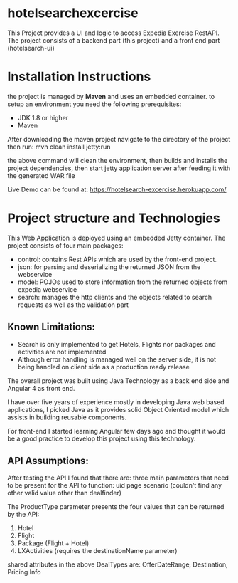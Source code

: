 # hotelsearchexcercise
This Project provides a UI and logic to access Expedia Exercise RestAPI.
The project consists of a backend part (this project) and a front end part (hotelsearch-ui)

 <h1> Installation Instructions </h1>
 the project is managed by <b>Maven</b> and uses an embedded container.
 to setup an environment you need the following prerequisites:
 
 <ul>
 <li> JDK 1.8 or higher </li>
 <li> Maven </li>
 </ul>
 
 After downloading the maven project navigate to the directory of the project then run:
 mvn clean install jetty:run
 
 the above command will clean the environment, then builds and installs the project dependencies, then start jetty application server after feeding it with the generated WAR file
 
 
 Live Demo can be found at:
 https://hotelsearch-excercise.herokuapp.com/
<h1>Project structure and Technologies</h1>
This Web Application is deployed using an embedded Jetty container.
The project consists of four main packages:
<ul>
<li>control: contains Rest APIs which are used by the front-end project.</li>
<li>json: for parsing and deserializing the returned JSON from the webservice</li>
<li> model: POJOs used to store information from the returned objects from expedia webservice</li>
 <li>search: manages the http clients and the objects related to search requests as well as the validation part</li>
 </ul>
 
 
 <h2> Known Limitations:</h2>

 <ul>
 <li>Search is only implemented to get Hotels,  Flights nor packages and activities are not implemented</li>
 
 <li>Although error handling is managed well on the server side, it is not being handled on client side as a production ready release</li>
 </ul>
 
 
 The overall project was built using Java Technology as a back end side and Angular 4 as front end.
 
 I have over five years of experience mostly in developing Java web based applications, I picked Java as it provides solid Object Oriented model which assists in building reusable components.
 
 For front-end I started learning Angular few days ago and thought it would be a good practice to develop this project using this technology.
 
 
 <h2>API Assumptions:</h2>
 
 After testing the API I found that there are:
 three main parameters that need to be present for the API to function:
 uid
 page
 scenario (couldn't find any other valid value other than dealfinder)
 
 The ProductType parameter presents the four values that can be returned by the API:
 <ol>
 <li> Hotel </li>
 <li> Flight</li>
 <li> Package (Flight + Hotel)</li>
 <li> LXActivities (requires the destinationName parameter)</li>
 </ol>
 shared attributes in the above DealTypes are:
 OfferDateRange,
 Destination,
 Pricing Info
 